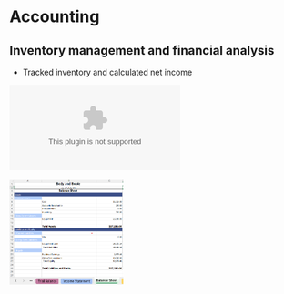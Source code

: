# Accounting

## Inventory management and financial analysis
- Tracked inventory and calculated net income

![View/download report](
https://github.com/rizsocial/Accounting/blob/main/Inventory%20management%20and%20financial%20analysis/2.%20Accounting%20project.xlsx)

<a href="https://github.com/rizsocial/Accounting/blob/main/Inventory%20management%20and%20financial%20analysis/2.%20Accounting%20project.xlsx">
    <img src="https://github.com/rizsocial/Accounting/blob/main/Inventory%20management%20and%20financial%20analysis/2.png" alt="View/download report" width="200">
</a>
